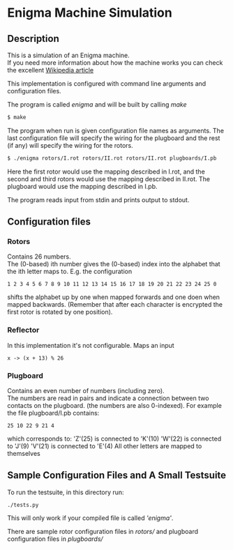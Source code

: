 # Enigma Machine Simulation

## Description
This is a simulation of an Enigma machine.  
If you need more information about how the machine works you can check the excellent [Wikipedia article](https://en.wikipedia.org/wiki/Enigma_machine)  

This implementation is configured with command line arguments and configuration files.

The program is called *enigma* and will be built by calling *make*
```sh
$ make
```
The program when run is given configuration file names as arguments.
The last configuration file will specify the wiring for the plugboard and the rest (if any) will specify the wiring for the rotors.

```sh
$ ./enigma rotors/I.rot rotors/II.rot rotors/II.rot plugboards/I.pb
```

Here the first rotor would use the mapping described in I.rot, and the second and third rotors would use the mapping described in II.rot. The plugboard would use the mapping described in I.pb.

The program reads input from stdin and prints output to stdout.

## Configuration files
### Rotors
Contains 26 numbers.  
The (0-based) ith number gives the (0-based) index into the alphabet that the ith letter maps to.
E.g. the configuration
```
1 2 3 4 5 6 7 8 9 10 11 12 13 14 15 16 17 18 19 20 21 22 23 24 25 0
```
shifts the alphabet up by one when mapped forwards and one doen when mapped backwards. (Remember that after each character is encrypted the first rotor is rotated by one position).

### Reflector
In this implementation it's not configurable.
Maps an input 
```
x -> (x + 13) % 26
```

### Plugboard
Contains an even number of numbers (including zero).  
The numbers are read in pairs and indicate a connection between two contacts on the plugboard. (the numbers are also 0-indexed).
For example the file plugboard/I.pb contains:
```
25 10 22 9 21 4
```
which corresponds to:
'Z'(25) is connected to 'K'(10)
'W'(22) is connected to 'J'(9)
'V'(21) is connected to 'E'(4)
All other letters are mapped to themselves

## Sample Configuration Files and A Small Testsuite

To run the testsuite, in this directory run:
```
./tests.py
```
This will only work if your compiled file is called *'enigma'*.

There are sample rotor configuration files in *rotors/*
and plugboard configuration files in *plugboards/*

